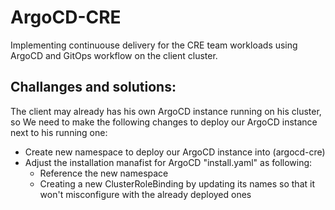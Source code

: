 # ArgoCD-CRE

Implementing continuouse delivery for the CRE team workloads using ArgoCD and GitOps workflow on the client cluster.

## Challanges and solutions:
The client may already has his own ArgoCD instance running on his cluster, so We need to make the following changes to deploy our ArgoCD instance next to his running one:

* Create new namespace to deploy our ArgoCD instance into (argocd-cre)
* Adjust the installation manafist for ArgoCD "install.yaml" as following:
	* Reference the new namespace
	* Creating a new ClusterRoleBinding by updating its names so that it won't misconfigure with the already deployed ones
